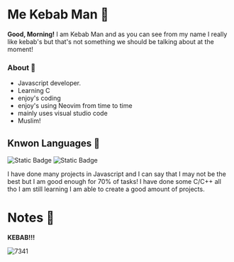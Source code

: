 <h1 styles="color: ##9bff3d;">Me Kebab Man 🌯</h1>

**Good, Morning!** I am Kebab Man and as you can see from my name I really like kebab's but that's not something we should be talking about at the moment!

### About 📃
- Javascript developer. 
- Learning C
- enjoy's coding
- enjoy's using Neovim from time to time
- mainly uses visual studio code
- Muslim!

## Knwon Languages 🌠
![Static Badge](https://img.shields.io/badge/C%2FC%2B%2B-44%25-brightgreen)
![Static Badge](https://img.shields.io/badge/Javascript-70%25-brightgreen)

I have done many projects in Javascript and I can say that I may not be the best but I am good enough for 70% of tasks!
I have done some C/C++ all tho I am still learning I am able to create a good amount of projects.

# Notes 📝

**KEBAB!!!**

![7341](https://github.com/MeKebabMan/MeKebabMan/assets/151750810/7a12b5e6-5803-4903-8033-aaa3541bc399)
